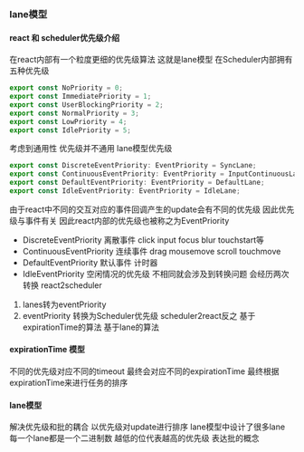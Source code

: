 ### lane模型
#### react 和 scheduler优先级介绍
 在react内部有一个粒度更细的优先级算法 这就是lane模型
 在Scheduler内部拥有五种优先级
```js
export const NoPriority = 0;
export const ImmediatePriority = 1;
export const UserBlockingPriority = 2;
export const NormalPriority = 3;
export const LowPriority = 4;
export const IdlePriority = 5;
```
考虑到通用性 优先级并不通用
lane模型优先级
```js
export const DiscreteEventPriority: EventPriority = SyncLane;
export const ContinuousEventPriority: EventPriority = InputContinuousLane;
export const DefaultEventPriority: EventPriority = DefaultLane;
export const IdleEventPriority: EventPriority = IdleLane;
```
由于react中不同的交互对应的事件回调产生的update会有不同的优先级 因此优先级与事件有关 因此react内部的优先级也被称之为EventPriority
+ DiscreteEventPriority 离散事件
  click input focus blur touchstart等
+ ContinuousEventPriority 连续事件
  drag mousemove scroll touchmove
+ DefaultEventPriority 默认事件
  计时器 
+ IdleEventPriority 空闲情况的优先级
不相同就会涉及到转换问题 会经历两次转换
react2scheduler
1. lanes转为eventPriority
2. eventPriority 转换为Scheduler优先级
scheduler2react反之
 基于expirationTime的算法
 基于lane的算法
#### expirationTime 模型
 不同的优先级对应不同的timeout 最终会对应不同的expirationTime 最终根据expirationTime来进行任务的排序 
#### lane模型
解决优先级和批的耦合
 以优先级对update进行排序
 lane模型中设计了很多lane 每一个lane都是一个二进制数 越低的位代表越高的优先级
 表达批的概念

